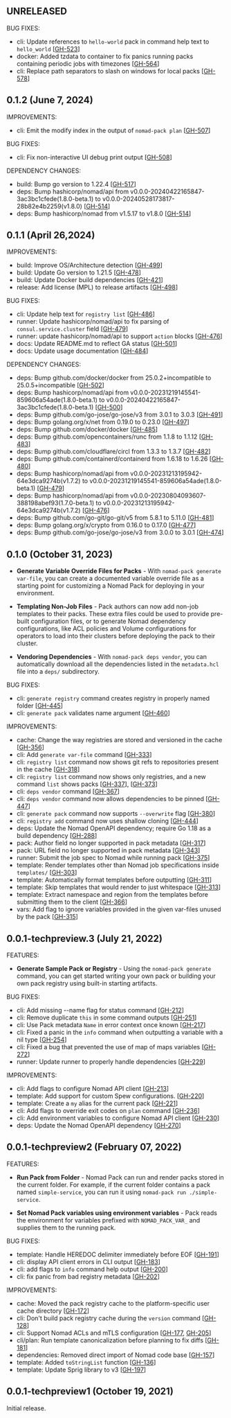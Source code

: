 ## UNRELEASED

BUG FIXES:
* cli: Update references to `hello-world` pack in command help text to `hello_world` [[GH-523](https://github.com/hashicorp/nomad-pack/pull/523)]
* docker: Added tzdata to container to fix panics running packs containing periodic jobs with timezones [[GH-564](https://github.com/hashicorp/nomad-pack/pull/564)]
* cli: Replace path separators to slash on windows for local packs [[GH-578](https://github.com/hashicorp/nomad-pack/pull/578)]

## 0.1.2 (June 7, 2024) 

IMPROVEMENTS:
* cli: Emit the modify index in the output of `nomad-pack plan` [[GH-507](https://github.com/hashicorp/nomad-pack/pull/507)]
 
BUG FIXES:
* cli: Fix non-interactive UI debug print output [[GH-508](https://github.com/hashicorp/nomad-pack/pull/508)]

DEPENDENCY CHANGES:
* build: Bump go version to 1.22.4 [[GH-517](https://github.com/hashicorp/nomad-pack/pull/517)]
* deps: Bump hashicorp/nomad/api from v0.0.0-20240422165847-3ac3bc1cfede(1.8.0-beta.1) to v0.0.0-20240528173817-28b82e4b2259(v1.8.0) [[GH-514](https://github.com/hashicorp/nomad-pack/pull/514)]
* deps: Bump hashicorp/nomad from v1.5.17 to v1.8.0 [[GH-514](https://github.com/hashicorp/nomad-pack/pull/514)]

## 0.1.1 (April 26,2024)

IMPROVEMENTS:
* build: Improve OS/Architecture detection [[GH-499](https://github.com/hashicorp/nomad-pack/pull/499)]
* build: Update Go version to 1.21.5 [[GH-478](https://github.com/hashicorp/nomad-pack/pull/478)] 
* build: Update Docker build dependencies [[GH-421](https://github.com/hashicorp/nomad-pack/pull/421)]
* release: Add license (MPL) to release artifacts [[GH-498](https://github.com/hashicorp/nomad-pack/pull/498)]

BUG FIXES:
* cli: Update help text for `registry list` [[GH-486](https://github.com/hashicorp/nomad-pack/pull/486)]
* runner: Update hashicorp/nomad/api to fix parsing of `consul.service.cluster` field [[GH-479](https://github.com/hashicorp/nomad-pack/pull/479)]
* runner: update hashicorp/nomad/api to support `action` blocks [[GH-476](https://github.com/hashicorp/nomad-pack/pull/476)]
* docs: Update README.md to reflect GA status [[GH-501](https://github.com/hashicorp/nomad-pack/pull/501)]
* docs: Update usage documentation [[GH-484](https://github.com/hashicorp/nomad-pack/pull/484)]

DEPENDENCY CHANGES:
* deps: Bump github.com/docker/docker from 25.0.2+incompatible to 25.0.5+incompatible [[GH-502](https://github.com/hashicorp/nomad-pack/pull/502)]
* deps: Bump hashicorp/nomad/api from v0.0.0-20231219145541-859606a54ade(1.8.0-beta.1) to v0.0.0-20240422165847-3ac3bc1cfede(1.8.0-beta.1) [[GH-500](https://github.com/hashicorp/nomad-pack/pull/500)]
* deps: Bump github.com/go-jose/go-jose/v3 from 3.0.1 to 3.0.3 [[GH-491](https://github.com/hashicorp/nomad-pack/pull/491)]
* deps: Bump golang.org/x/net from 0.19.0 to 0.23.0 [[GH-497](https://github.com/hashicorp/nomad-pack/pull/497)]
* deps: Bump github.com/docker/docker [[GH-485](https://github.com/hashicorp/nomad-pack/pull/485)]
* deps: Bump github.com/opencontainers/runc from 1.1.8 to 1.1.12 [[GH-483](https://github.com/hashicorp/nomad-pack/pull/483)]
* deps: Bump github.com/cloudflare/circl from 1.3.3 to 1.3.7 [[GH-482](https://github.com/hashicorp/nomad-pack/pull/482)]
* deps: Bump github.com/containerd/containerd from 1.6.18 to 1.6.26 [[GH-480](https://github.com/hashicorp/nomad-pack/pull/480)]
* deps: Bump hashicorp/nomad/api from v0.0.0-20231213195942-64e3dca9274b(v1.7.2) to v0.0.0-20231219145541-859606a54ade(1.8.0-beta.1) [[GH-479](https://github.com/hashicorp/nomad-pack/pull/479)]
* deps: Bump hashicorp/nomad/api from v0.0.0-20230804093607-388198abef93(1.7.0-beta.1) to v0.0.0-20231213195942-64e3dca9274b(v1.7.2) [[GH-476](https://github.com/hashicorp/nomad-pack/pull/476)]
* deps: Bump github.com/go-git/go-git/v5 from 5.8.1 to 5.11.0 [[GH-481](https://github.com/hashicorp/nomad-pack/pull/481)]
* deps: Bump golang.org/x/crypto from 0.16.0 to 0.17.0 [[GH-477](https://github.com/hashicorp/nomad-pack/pull/477)]
* deps: Bump github.com/go-jose/go-jose/v3 from 3.0.0 to 3.0.1 [[GH-474](https://github.com/hashicorp/nomad-pack/pull/474)]

## 0.1.0 (October 31, 2023)

* **Generate Variable Override Files for Packs** - With
`nomad-pack generate var-file`, you can create a documented variable override
file as a starting point for customizing a Nomad Pack for deploying in your
environment.

* **Templating Non-Job Files** - Pack authors can now add non-job templates to
their packs. These extra files could be used to provide pre-built configuration
files, or to generate Nomad dependency configurations, like ACL policies and
Volume configurations for operators to load into their clusters before deploying
the pack to their cluster.

* **Vendoring Dependencies** - With `nomad-pack deps vendor`, you can
automatically download all the dependencies listed in the `metadata.hcl` file
into a `deps/` subdirectory.

BUG FIXES:
* cli: `generate registry` command creates registry in properly named folder [[GH-445](https://github.com/hashicorp/nomad-pack/pull/445)]
* cli: `generate pack` validates name argument [[GH-460](https://github.com/hashicorp/nomad-pack/pull/460)]

IMPROVEMENTS:

* cache: Change the way registries are stored and versioned in the cache [[GH-356](https://github.com/hashicorp/nomad-pack/pull/356)]
* cli: Add `generate var-file` command [[GH-333](https://github.com/hashicorp/nomad-pack/pull/333)]
* cli: `registry list` command now shows git refs to repositories present in the cache [[GH-318](https://github.com/hashicorp/nomad-pack/pull/318)]
* cli: `registry list` command now shows only registries, and a new command `list` shows packs [[GH-337](https://github.com/hashicorp/nomad-pack/pull/337)], [[GH-373](https://github.com/hashicorp/nomad-pack/pull/373)]
* cli: `deps vendor` command [[GH-367](https://github.com/hashicorp/nomad-pack/pull/367)]
* cli: `deps vendor` command now allows dependencies to be pinned [[GH-447](https://github.com/hashicorp/nomad-pack/pull/447)]
* cli: `generate pack` command now supports `--overwrite` flag [[GH-380](https://github.com/hashicorp/nomad-pack/pull/380)]
* cli: `registry add` command now uses shallow cloning [[GH-444](https://github.com/hashicorp/nomad-pack/pull/444)]
* deps: Update the Nomad OpenAPI dependency; require Go 1.18 as a build dependency [[GH-288](https://github.com/hashicorp/nomad-pack/pull/288)]
* pack: Author field no longer supported in pack metadata [[GH-317](https://github.com/hashicorp/nomad-pack/pull/317)]
* pack: URL field no longer supported in pack metadata [[GH-343](https://github.com/hashicorp/nomad-pack/pull/343)]
* runner: Submit the job spec to Nomad while running pack [[GH-375](https://github.com/hashicorp/nomad-pack/pull/375)]
* template: Render templates other than Nomad job specifications inside `templates/` [[GH-303](https://github.com/hashicorp/nomad-pack/pull/303)]
* template: Automatically format templates before outputting [[GH-311](https://github.com/hashicorp/nomad-pack/pull/311)]
* template: Skip templates that would render to just whitespace [[GH-313](https://github.com/hashicorp/nomad-pack/pull/313)]
* template: Extract namespace and region from the templates before submitting them to the client [[GH-366](https://github.com/hashicorp/nomad-pack/pull/366)]
* vars: Add flag to ignore variables provided in the given var-files unused by the pack [[GH-315](https://github.com/hashicorp/nomad-pack/pull/315)]

## 0.0.1-techpreview.3 (July 21, 2022)

FEATURES:

* **Generate Sample Pack or Registry** - Using the `nomad-pack generate` command,
  you can get started writing your own pack or building your own pack registry
  using built-in starting artifacts.

BUG FIXES:

* cli: Add missing --name flag for status command [[GH-212](https://github.com/hashicorp/nomad-pack/pull/212)]
* cli: Remove duplicate `this` in some command outputs [[GH-251](https://github.com/hashicorp/nomad-pack/pull/251)]
* cli: Use Pack metadata `Name` in error context once known [[GH-217](https://github.com/hashicorp/nomad-pack/pull/217)]
* cli: Fixed a panic in the `info` command when outputting a variable with a nil type [[GH-254](https://github.com/hashicorp/nomad-pack/pull/254)]
* cli: Fixed a bug that prevented the use of map of maps variables [[GH-272](https://github.com/hashicorp/nomad-pack/pull/272)]
* runner: Update runner to properly handle dependencies [[GH-229](https://github.com/hashicorp/nomad-pack/pull/229)]

IMPROVEMENTS:

* cli: Add flags to configure Nomad API client [[GH-213](https://github.com/hashicorp/nomad-pack/pull/213)]
* template: Add support for custom Spew configurations. [[GH-220](https://github.com/hashicorp/nomad-pack/pull/220)]
* template: Create a `my` alias for the current pack [[GH-221](https://github.com/hashicorp/nomad-pack/pull/221)]
* cli: Add flags to override exit codes on `plan` command [[GH-236](https://github.com/hashicorp/nomad-pack/pull/236)]
* cli: Add environment variables to configure Nomad API client [[GH-230](https://github.com/hashicorp/nomad-pack/pull/230)]
* deps: Update the Nomad OpenAPI dependency [[GH-270](https://github.com/hashicorp/nomad-pack/pull/271)]

## 0.0.1-techpreview2 (February 07, 2022)

FEATURES:

* **Run Pack from Folder** - Nomad Pack can run and render packs stored in the current folder. For example, if the current folder
  contains a pack named `simple-service`, you can run it using `nomad-pack run ./simple-service`.

* **Set Nomad Pack variables using environment variables** - Pack reads the
  environment for variables prefixed with `NOMAD_PACK_VAR_` and supplies them to
  the running pack.

BUG FIXES:

* template: Handle HEREDOC delimiter immediately before EOF [[GH-191](https://github.com/hashicorp/nomad-pack/pull/191)]
* cli: display API client errors in CLI output [[GH-183](https://github.com/hashicorp/nomad-pack/pull/183)]
* cli: add flags to `info` command help output [[GH-200](https://github.com/hashicorp/nomad-pack/pull/200)]
* cli: fix panic from bad registry metadata [[GH-202](https://github.com/hashicorp/nomad-pack/pull/202)]

IMPROVEMENTS:

* cache: Moved the pack registry cache to the platform-specific user cache directory [[GH-172](https://github.com/hashicorp/nomad-pack/pull/172)]
* cli: Don't build pack registry cache during the `version` command [[GH-128](https://github.com/hashicorp/nomad-pack/pull/128)]
* cli: Support Nomad ACLs and mTLS configuration [[GH-177](https://github.com/hashicorp/nomad-pack/pull/177), [GH-205](https://github.com/hashicorp/nomad-pack/pull/205)]
* cli/plan: Run template canonicalization before planning to fix diffs [[GH-181](https://github.com/hashicorp/nomad-pack/pull/181)]
* dependencies: Removed direct import of Nomad code base [[GH-157](https://github.com/hashicorp/nomad-pack/pull/157)]
* template: Added `toStringList` function [[GH-136](https://github.com/hashicorp/nomad-pack/pull/136)]
* template: Update Sprig library to v3 [[GH-197](https://github.com/hashicorp/nomad-pack/pull/197)]


## 0.0.1-techpreview1 (October 19, 2021)

Initial release.
